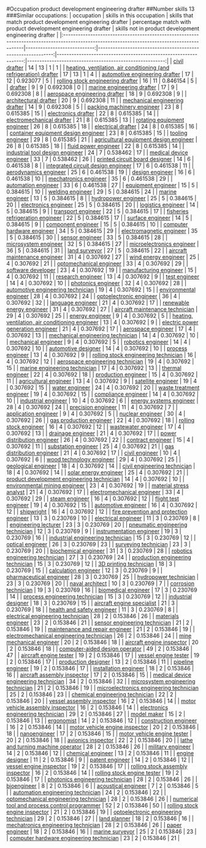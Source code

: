 #Occupation product development engineering drafter
##Number skills 13
###Similar occupations:
| occupation                                                                                                                                  |   skills in this occupation |   skills that match product development engineering drafter |   percentage match with product development engineering drafter |   skills not in product development engineering drafter |
|:--------------------------------------------------------------------------------------------------------------------------------------------|----------------------------:|------------------------------------------------------------:|----------------------------------------------------------------:|--------------------------------------------------------:|
| [civil drafter](civil_drafter.md)                                                                                                           |                          14 |                                                          13 |                                                        1        |                                                       1 |
| [heating, ventilation, air conditioning (and refrigeration) drafter](heating,_ventilation,_air_conditioning_(and_refrigeration)_drafter.md) |                          17 |                                                          13 |                                                        1        |                                                       4 |
| [automotive engineering drafter](automotive_engineering_drafter.md)                                                                         |                          17 |                                                          12 |                                                        0.923077 |                                                       5 |
| [rolling stock engineering drafter](rolling_stock_engineering_drafter.md)                                                                   |                          16 |                                                          11 |                                                        0.846154 |                                                       5 |
| [drafter](drafter.md)                                                                                                                       |                           9 |                                                           9 |                                                        0.692308 |                                                       0 |
| [marine engineering drafter](marine_engineering_drafter.md)                                                                                 |                          17 |                                                           9 |                                                        0.692308 |                                                       8 |
| [aerospace engineering drafter](aerospace_engineering_drafter.md)                                                                           |                          18 |                                                           9 |                                                        0.692308 |                                                       9 |
| [architectural drafter](architectural_drafter.md)                                                                                           |                          20 |                                                           9 |                                                        0.692308 |                                                      11 |
| [mechanical engineering drafter](mechanical_engineering_drafter.md)                                                                         |                          14 |                                                           9 |                                                        0.692308 |                                                       5 |
| [packing machinery engineer](packing_machinery_engineer.md)                                                                                 |                          23 |                                                           8 |                                                        0.615385 |                                                      15 |
| [electronics drafter](electronics_drafter.md)                                                                                               |                          22 |                                                           8 |                                                        0.615385 |                                                      14 |
| [electromechanical drafter](electromechanical_drafter.md)                                                                                   |                          21 |                                                           8 |                                                        0.615385 |                                                      13 |
| [rotating equipment engineer](rotating_equipment_engineer.md)                                                                               |                          26 |                                                           8 |                                                        0.615385 |                                                      18 |
| [electrical drafter](electrical_drafter.md)                                                                                                 |                          24 |                                                           8 |                                                        0.615385 |                                                      16 |
| [container equipment design engineer](container_equipment_design_engineer.md)                                                               |                          23 |                                                           8 |                                                        0.615385 |                                                      15 |
| [tooling engineer](tooling_engineer.md)                                                                                                     |                          29 |                                                           8 |                                                        0.615385 |                                                      21 |
| [agricultural equipment design engineer](agricultural_equipment_design_engineer.md)                                                         |                          26 |                                                           8 |                                                        0.615385 |                                                      18 |
| [fluid power engineer](fluid_power_engineer.md)                                                                                             |                          22 |                                                           8 |                                                        0.615385 |                                                      14 |
| [industrial tool design engineer](industrial_tool_design_engineer.md)                                                                       |                          24 |                                                           7 |                                                        0.538462 |                                                      17 |
| [medical device engineer](medical_device_engineer.md)                                                                                       |                          33 |                                                           7 |                                                        0.538462 |                                                      26 |
| [printed circuit board designer](printed_circuit_board_designer.md)                                                                         |                          14 |                                                           6 |                                                        0.461538 |                                                       8 |
| [integrated circuit design engineer](integrated_circuit_design_engineer.md)                                                                 |                          17 |                                                           6 |                                                        0.461538 |                                                      11 |
| [aerodynamics engineer](aerodynamics_engineer.md)                                                                                           |                          25 |                                                           6 |                                                        0.461538 |                                                      19 |
| [design engineer](design_engineer.md)                                                                                                       |                          16 |                                                           6 |                                                        0.461538 |                                                      10 |
| [mechatronics engineer](mechatronics_engineer.md)                                                                                           |                          35 |                                                           6 |                                                        0.461538 |                                                      29 |
| [automation engineer](automation_engineer.md)                                                                                               |                          33 |                                                           6 |                                                        0.461538 |                                                      27 |
| [equipment engineer](equipment_engineer.md)                                                                                                 |                          15 |                                                           5 |                                                        0.384615 |                                                      10 |
| [welding engineer](welding_engineer.md)                                                                                                     |                          29 |                                                           5 |                                                        0.384615 |                                                      24 |
| [marine engineer](marine_engineer.md)                                                                                                       |                          13 |                                                           5 |                                                        0.384615 |                                                       8 |
| [hydropower engineer](hydropower_engineer.md)                                                                                               |                          25 |                                                           5 |                                                        0.384615 |                                                      20 |
| [electronics engineer](electronics_engineer.md)                                                                                             |                          25 |                                                           5 |                                                        0.384615 |                                                      20 |
| [logistics engineer](logistics_engineer.md)                                                                                                 |                          14 |                                                           5 |                                                        0.384615 |                                                       9 |
| [transport engineer](transport_engineer.md)                                                                                                 |                          22 |                                                           5 |                                                        0.384615 |                                                      17 |
| [fisheries refrigeration engineer](fisheries_refrigeration_engineer.md)                                                                     |                          22 |                                                           5 |                                                        0.384615 |                                                      17 |
| [surface engineer](surface_engineer.md)                                                                                                     |                          14 |                                                           5 |                                                        0.384615 |                                                       9 |
| [component engineer](component_engineer.md)                                                                                                 |                          15 |                                                           5 |                                                        0.384615 |                                                      10 |
| [computer hardware engineer](computer_hardware_engineer.md)                                                                                 |                          34 |                                                           5 |                                                        0.384615 |                                                      29 |
| [electromagnetic engineer](electromagnetic_engineer.md)                                                                                     |                          35 |                                                           5 |                                                        0.384615 |                                                      30 |
| [sensor engineer](sensor_engineer.md)                                                                                                       |                          33 |                                                           5 |                                                        0.384615 |                                                      28 |
| [microsystem engineer](microsystem_engineer.md)                                                                                             |                          32 |                                                           5 |                                                        0.384615 |                                                      27 |
| [microelectronics engineer](microelectronics_engineer.md)                                                                                   |                          36 |                                                           5 |                                                        0.384615 |                                                      31 |
| [land surveyor](land_surveyor.md)                                                                                                           |                          27 |                                                           5 |                                                        0.384615 |                                                      22 |
| [aircraft maintenance engineer](aircraft_maintenance_engineer.md)                                                                           |                          31 |                                                           4 |                                                        0.307692 |                                                      27 |
| [wind energy engineer](wind_energy_engineer.md)                                                                                             |                          25 |                                                           4 |                                                        0.307692 |                                                      21 |
| [optomechanical engineer](optomechanical_engineer.md)                                                                                       |                          33 |                                                           4 |                                                        0.307692 |                                                      29 |
| [software developer](software_developer.md)                                                                                                 |                          23 |                                                           4 |                                                        0.307692 |                                                      19 |
| [manufacturing engineer](manufacturing_engineer.md)                                                                                         |                          15 |                                                           4 |                                                        0.307692 |                                                      11 |
| [research engineer](research_engineer.md)                                                                                                   |                          13 |                                                           4 |                                                        0.307692 |                                                       9 |
| [test engineer](test_engineer.md)                                                                                                           |                          14 |                                                           4 |                                                        0.307692 |                                                      10 |
| [photonics engineer](photonics_engineer.md)                                                                                                 |                          32 |                                                           4 |                                                        0.307692 |                                                      28 |
| [automotive engineering technician](automotive_engineering_technician.md)                                                                   |                          19 |                                                           4 |                                                        0.307692 |                                                      15 |
| [environmental engineer](environmental_engineer.md)                                                                                         |                          28 |                                                           4 |                                                        0.307692 |                                                      24 |
| [optoelectronic engineer](optoelectronic_engineer.md)                                                                                       |                          36 |                                                           4 |                                                        0.307692 |                                                      32 |
| [language engineer](language_engineer.md)                                                                                                   |                          21 |                                                           4 |                                                        0.307692 |                                                      17 |
| [renewable energy engineer](renewable_energy_engineer.md)                                                                                   |                          31 |                                                           4 |                                                        0.307692 |                                                      27 |
| [aircraft maintenance technician](aircraft_maintenance_technician.md)                                                                       |                          29 |                                                           4 |                                                        0.307692 |                                                      25 |
| [energy engineer](energy_engineer.md)                                                                                                       |                           9 |                                                           4 |                                                        0.307692 |                                                       5 |
| [heating, ventilation, air conditioning engineer](heating,_ventilation,_air_conditioning_engineer.md)                                       |                          13 |                                                           4 |                                                        0.307692 |                                                       9 |
| [electric power generation engineer](electric_power_generation_engineer.md)                                                                 |                          21 |                                                           4 |                                                        0.307692 |                                                      17 |
| [aerospace engineer](aerospace_engineer.md)                                                                                                 |                          17 |                                                           4 |                                                        0.307692 |                                                      13 |
| [mechanical engineering technician](mechanical_engineering_technician.md)                                                                   |                          14 |                                                           4 |                                                        0.307692 |                                                      10 |
| [mechanical engineer](mechanical_engineer.md)                                                                                               |                           9 |                                                           4 |                                                        0.307692 |                                                       5 |
| [robotics engineer](robotics_engineer.md)                                                                                                   |                          14 |                                                           4 |                                                        0.307692 |                                                      10 |
| [automotive designer](automotive_designer.md)                                                                                               |                          14 |                                                           4 |                                                        0.307692 |                                                      10 |
| [process engineer](process_engineer.md)                                                                                                     |                          13 |                                                           4 |                                                        0.307692 |                                                       9 |
| [rolling stock engineering technician](rolling_stock_engineering_technician.md)                                                             |                          16 |                                                           4 |                                                        0.307692 |                                                      12 |
| [aerospace engineering technician](aerospace_engineering_technician.md)                                                                     |                          19 |                                                           4 |                                                        0.307692 |                                                      15 |
| [marine engineering technician](marine_engineering_technician.md)                                                                           |                          17 |                                                           4 |                                                        0.307692 |                                                      13 |
| [thermal engineer](thermal_engineer.md)                                                                                                     |                          22 |                                                           4 |                                                        0.307692 |                                                      18 |
| [production engineer](production_engineer.md)                                                                                               |                          15 |                                                           4 |                                                        0.307692 |                                                      11 |
| [agricultural engineer](agricultural_engineer.md)                                                                                           |                          13 |                                                           4 |                                                        0.307692 |                                                       9 |
| [satellite engineer](satellite_engineer.md)                                                                                                 |                          19 |                                                           4 |                                                        0.307692 |                                                      15 |
| [water engineer](water_engineer.md)                                                                                                         |                          24 |                                                           4 |                                                        0.307692 |                                                      20 |
| [waste treatment engineer](waste_treatment_engineer.md)                                                                                     |                          19 |                                                           4 |                                                        0.307692 |                                                      15 |
| [compliance engineer](compliance_engineer.md)                                                                                               |                          14 |                                                           4 |                                                        0.307692 |                                                      10 |
| [industrial engineer](industrial_engineer.md)                                                                                               |                          10 |                                                           4 |                                                        0.307692 |                                                       6 |
| [energy systems engineer](energy_systems_engineer.md)                                                                                       |                          28 |                                                           4 |                                                        0.307692 |                                                      24 |
| [precision engineer](precision_engineer.md)                                                                                                 |                          11 |                                                           4 |                                                        0.307692 |                                                       7 |
| [application engineer](application_engineer.md)                                                                                             |                           9 |                                                           4 |                                                        0.307692 |                                                       5 |
| [nuclear engineer](nuclear_engineer.md)                                                                                                     |                          30 |                                                           4 |                                                        0.307692 |                                                      26 |
| [gas production engineer](gas_production_engineer.md)                                                                                       |                          22 |                                                           4 |                                                        0.307692 |                                                      18 |
| [rolling stock engineer](rolling_stock_engineer.md)                                                                                         |                          16 |                                                           4 |                                                        0.307692 |                                                      12 |
| [wastewater engineer](wastewater_engineer.md)                                                                                               |                          17 |                                                           4 |                                                        0.307692 |                                                      13 |
| [drainage engineer](drainage_engineer.md)                                                                                                   |                          21 |                                                           4 |                                                        0.307692 |                                                      17 |
| [power distribution engineer](power_distribution_engineer.md)                                                                               |                          26 |                                                           4 |                                                        0.307692 |                                                      22 |
| [contract engineer](contract_engineer.md)                                                                                                   |                          15 |                                                           4 |                                                        0.307692 |                                                      11 |
| [substation engineer](substation_engineer.md)                                                                                               |                          25 |                                                           4 |                                                        0.307692 |                                                      21 |
| [gas distribution engineer](gas_distribution_engineer.md)                                                                                   |                          21 |                                                           4 |                                                        0.307692 |                                                      17 |
| [civil engineer](civil_engineer.md)                                                                                                         |                          10 |                                                           4 |                                                        0.307692 |                                                       6 |
| [wood technology engineer](wood_technology_engineer.md)                                                                                     |                          29 |                                                           4 |                                                        0.307692 |                                                      25 |
| [geological engineer](geological_engineer.md)                                                                                               |                          18 |                                                           4 |                                                        0.307692 |                                                      14 |
| [civil engineering technician](civil_engineering_technician.md)                                                                             |                          18 |                                                           4 |                                                        0.307692 |                                                      14 |
| [solar energy engineer](solar_energy_engineer.md)                                                                                           |                          25 |                                                           4 |                                                        0.307692 |                                                      21 |
| [product development engineering technician](product_development_engineering_technician.md)                                                 |                          14 |                                                           4 |                                                        0.307692 |                                                      10 |
| [environmental mining engineer](environmental_mining_engineer.md)                                                                           |                          23 |                                                           4 |                                                        0.307692 |                                                      19 |
| [material stress analyst](material_stress_analyst.md)                                                                                       |                          21 |                                                           4 |                                                        0.307692 |                                                      17 |
| [electromechanical engineer](electromechanical_engineer.md)                                                                                 |                          33 |                                                           4 |                                                        0.307692 |                                                      29 |
| [steam engineer](steam_engineer.md)                                                                                                         |                          16 |                                                           4 |                                                        0.307692 |                                                      12 |
| [flight test engineer](flight_test_engineer.md)                                                                                             |                          19 |                                                           4 |                                                        0.307692 |                                                      15 |
| [automotive engineer](automotive_engineer.md)                                                                                               |                          16 |                                                           4 |                                                        0.307692 |                                                      12 |
| [shipwright](shipwright.md)                                                                                                                 |                          16 |                                                           4 |                                                        0.307692 |                                                      12 |
| [fire prevention and protection engineer](fire_prevention_and_protection_engineer.md)                                                       |                          13 |                                                           3 |                                                        0.230769 |                                                      10 |
| [electrical engineer](electrical_engineer.md)                                                                                               |                          11 |                                                           3 |                                                        0.230769 |                                                       8 |
| [engineering lecturer](engineering_lecturer.md)                                                                                             |                          23 |                                                           3 |                                                        0.230769 |                                                      20 |
| [pneumatic engineering technician](pneumatic_engineering_technician.md)                                                                     |                          12 |                                                           3 |                                                        0.230769 |                                                       9 |
| [instrumentation engineer](instrumentation_engineer.md)                                                                                     |                          19 |                                                           3 |                                                        0.230769 |                                                      16 |
| [industrial engineering technician](industrial_engineering_technician.md)                                                                   |                          15 |                                                           3 |                                                        0.230769 |                                                      12 |
| [optical engineer](optical_engineer.md)                                                                                                     |                          26 |                                                           3 |                                                        0.230769 |                                                      23 |
| [surveying technician](surveying_technician.md)                                                                                             |                          23 |                                                           3 |                                                        0.230769 |                                                      20 |
| [biochemical engineer](biochemical_engineer.md)                                                                                             |                          31 |                                                           3 |                                                        0.230769 |                                                      28 |
| [robotics engineering technician](robotics_engineering_technician.md)                                                                       |                          27 |                                                           3 |                                                        0.230769 |                                                      24 |
| [production engineering technician](production_engineering_technician.md)                                                                   |                          15 |                                                           3 |                                                        0.230769 |                                                      12 |
| [3D printing technician](3D_printing_technician.md)                                                                                         |                          18 |                                                           3 |                                                        0.230769 |                                                      15 |
| [calculation engineer](calculation_engineer.md)                                                                                             |                          12 |                                                           3 |                                                        0.230769 |                                                       9 |
| [pharmaceutical engineer](pharmaceutical_engineer.md)                                                                                       |                          28 |                                                           3 |                                                        0.230769 |                                                      25 |
| [hydropower technician](hydropower_technician.md)                                                                                           |                          23 |                                                           3 |                                                        0.230769 |                                                      20 |
| [naval architect](naval_architect.md)                                                                                                       |                          10 |                                                           3 |                                                        0.230769 |                                                       7 |
| [corrosion technician](corrosion_technician.md)                                                                                             |                          19 |                                                           3 |                                                        0.230769 |                                                      16 |
| [biomedical engineer](biomedical_engineer.md)                                                                                               |                          17 |                                                           3 |                                                        0.230769 |                                                      14 |
| [process engineering technician](process_engineering_technician.md)                                                                         |                          15 |                                                           3 |                                                        0.230769 |                                                      12 |
| [industrial designer](industrial_designer.md)                                                                                               |                          18 |                                                           3 |                                                        0.230769 |                                                      15 |
| [aircraft engine specialist](aircraft_engine_specialist.md)                                                                                 |                          21 |                                                           3 |                                                        0.230769 |                                                      18 |
| [health and safety engineer](health_and_safety_engineer.md)                                                                                 |                          11 |                                                           3 |                                                        0.230769 |                                                       8 |
| [electrical engineering technician](electrical_engineering_technician.md)                                                                   |                          28 |                                                           2 |                                                        0.153846 |                                                      26 |
| [materials engineer](materials_engineer.md)                                                                                                 |                          23 |                                                           2 |                                                        0.153846 |                                                      21 |
| [sensor engineering technician](sensor_engineering_technician.md)                                                                           |                          21 |                                                           2 |                                                        0.153846 |                                                      19 |
| [maintenance and repair engineer](maintenance_and_repair_engineer.md)                                                                       |                          21 |                                                           2 |                                                        0.153846 |                                                      19 |
| [electromechanical engineering technician](electromechanical_engineering_technician.md)                                                     |                          26 |                                                           2 |                                                        0.153846 |                                                      24 |
| [mine mechanical engineer](mine_mechanical_engineer.md)                                                                                     |                          20 |                                                           2 |                                                        0.153846 |                                                      18 |
| [aircraft engine inspector](aircraft_engine_inspector.md)                                                                                   |                          20 |                                                           2 |                                                        0.153846 |                                                      18 |
| [computer-aided design operator](computer-aided_design_operator.md)                                                                         |                          49 |                                                           2 |                                                        0.153846 |                                                      47 |
| [aircraft engine tester](aircraft_engine_tester.md)                                                                                         |                          19 |                                                           2 |                                                        0.153846 |                                                      17 |
| [vessel engine tester](vessel_engine_tester.md)                                                                                             |                          19 |                                                           2 |                                                        0.153846 |                                                      17 |
| [production designer](production_designer.md)                                                                                               |                          13 |                                                           2 |                                                        0.153846 |                                                      11 |
| [pipeline engineer](pipeline_engineer.md)                                                                                                   |                          19 |                                                           2 |                                                        0.153846 |                                                      17 |
| [installation engineer](installation_engineer.md)                                                                                           |                          18 |                                                           2 |                                                        0.153846 |                                                      16 |
| [aircraft assembly inspector](aircraft_assembly_inspector.md)                                                                               |                          17 |                                                           2 |                                                        0.153846 |                                                      15 |
| [medical device engineering technician](medical_device_engineering_technician.md)                                                           |                          34 |                                                           2 |                                                        0.153846 |                                                      32 |
| [microsystem engineering technician](microsystem_engineering_technician.md)                                                                 |                          21 |                                                           2 |                                                        0.153846 |                                                      19 |
| [microelectronics engineering technician](microelectronics_engineering_technician.md)                                                       |                          25 |                                                           2 |                                                        0.153846 |                                                      23 |
| [chemical engineering technician](chemical_engineering_technician.md)                                                                       |                          22 |                                                           2 |                                                        0.153846 |                                                      20 |
| [vessel assembly inspector](vessel_assembly_inspector.md)                                                                                   |                          16 |                                                           2 |                                                        0.153846 |                                                      14 |
| [motor vehicle assembly inspector](motor_vehicle_assembly_inspector.md)                                                                     |                          16 |                                                           2 |                                                        0.153846 |                                                      14 |
| [electronics engineering technician](electronics_engineering_technician.md)                                                                 |                          29 |                                                           2 |                                                        0.153846 |                                                      27 |
| [model maker](model_maker.md)                                                                                                               |                          15 |                                                           2 |                                                        0.153846 |                                                      13 |
| [ergonomist](ergonomist.md)                                                                                                                 |                          14 |                                                           2 |                                                        0.153846 |                                                      12 |
| [construction engineer](construction_engineer.md)                                                                                           |                          16 |                                                           2 |                                                        0.153846 |                                                      14 |
| [motor vehicle engine inspector](motor_vehicle_engine_inspector.md)                                                                         |                          20 |                                                           2 |                                                        0.153846 |                                                      18 |
| [nanoengineer](nanoengineer.md)                                                                                                             |                          17 |                                                           2 |                                                        0.153846 |                                                      15 |
| [motor vehicle engine tester](motor_vehicle_engine_tester.md)                                                                               |                          20 |                                                           2 |                                                        0.153846 |                                                      18 |
| [avionics inspector](avionics_inspector.md)                                                                                                 |                          22 |                                                           2 |                                                        0.153846 |                                                      20 |
| [lathe and turning machine operator](lathe_and_turning_machine_operator.md)                                                                 |                          28 |                                                           2 |                                                        0.153846 |                                                      26 |
| [military engineer](military_engineer.md)                                                                                                   |                          14 |                                                           2 |                                                        0.153846 |                                                      12 |
| [chemical engineer](chemical_engineer.md)                                                                                                   |                          13 |                                                           2 |                                                        0.153846 |                                                      11 |
| [engine designer](engine_designer.md)                                                                                                       |                          11 |                                                           2 |                                                        0.153846 |                                                       9 |
| [patent engineer](patent_engineer.md)                                                                                                       |                          14 |                                                           2 |                                                        0.153846 |                                                      12 |
| [vessel engine inspector](vessel_engine_inspector.md)                                                                                       |                          19 |                                                           2 |                                                        0.153846 |                                                      17 |
| [rolling stock assembly inspector](rolling_stock_assembly_inspector.md)                                                                     |                          16 |                                                           2 |                                                        0.153846 |                                                      14 |
| [rolling stock engine tester](rolling_stock_engine_tester.md)                                                                               |                          19 |                                                           2 |                                                        0.153846 |                                                      17 |
| [photonics engineering technician](photonics_engineering_technician.md)                                                                     |                          28 |                                                           2 |                                                        0.153846 |                                                      26 |
| [bioengineer](bioengineer.md)                                                                                                               |                           8 |                                                           2 |                                                        0.153846 |                                                       6 |
| [acoustical engineer](acoustical_engineer.md)                                                                                               |                           7 |                                                           2 |                                                        0.153846 |                                                       5 |
| [automation engineering technician](automation_engineering_technician.md)                                                                   |                          24 |                                                           2 |                                                        0.153846 |                                                      22 |
| [optomechanical engineering technician](optomechanical_engineering_technician.md)                                                           |                          28 |                                                           2 |                                                        0.153846 |                                                      26 |
| [numerical tool and process control programmer](numerical_tool_and_process_control_programmer.md)                                           |                          52 |                                                           2 |                                                        0.153846 |                                                      50 |
| [rolling stock engine inspector](rolling_stock_engine_inspector.md)                                                                         |                          21 |                                                           2 |                                                        0.153846 |                                                      19 |
| [optoelectronic engineering technician](optoelectronic_engineering_technician.md)                                                           |                          29 |                                                           2 |                                                        0.153846 |                                                      27 |
| [land planner](land_planner.md)                                                                                                             |                          18 |                                                           2 |                                                        0.153846 |                                                      16 |
| [mechatronics engineering technician](mechatronics_engineering_technician.md)                                                               |                          28 |                                                           2 |                                                        0.153846 |                                                      26 |
| [paper engineer](paper_engineer.md)                                                                                                         |                          18 |                                                           2 |                                                        0.153846 |                                                      16 |
| [marine surveyor](marine_surveyor.md)                                                                                                       |                          25 |                                                           2 |                                                        0.153846 |                                                      23 |
| [computer hardware engineering technician](computer_hardware_engineering_technician.md)                                                     |                          23 |                                                           2 |                                                        0.153846 |                                                      21 |
